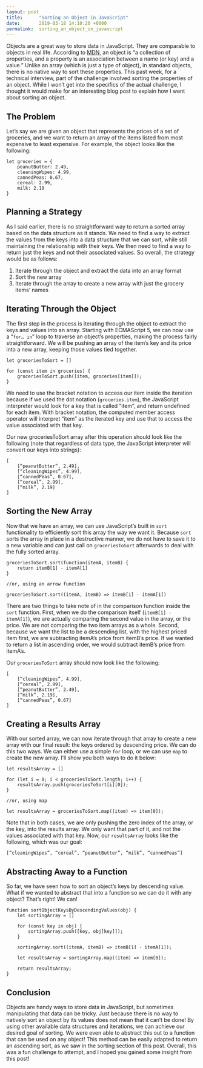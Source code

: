 ```yaml
---
layout: post
title:      "Sorting an Object in JavaScript"
date:       2019-03-18 14:10:20 +0000
permalink:  sorting_an_object_in_javascript
---
```



Objects are a great way to store data in JavaScript. They are comparable to objects in real life. According to [MDN](https://developer.mozilla.org/en-US/docs/Web/JavaScript/Guide/Working_with_Objects), an object is “a collection of properties, and a property is an association between a name (or key) and a value.” Unlike an array (which is just a type of object), in standard objects, there is no native way to sort these properties. This past week, for a technical interview, part of the challenge involved sorting the properties of an object. While I won’t get into the specifics of the actual challenge, I thought it would make for an interesting blog post to explain how I went about sorting an object.

## The Problem

Let’s say we are given an object that represents the prices of a set of groceries, and we want to return an array of the items listed from most expensive to least expensive. For example, the object looks like the following: 

```
let groceries = {
	peanutButter: 2.49,
	cleaningWipes: 4.99,
	cannedPeas: 0.67,
	cereal: 2.99,
	milk: 2.19
}
```

## Planning a Strategy 

As I said earlier, there is no straightforward way to return a sorted array based on the data structure as it stands. We need to find a way to extract the values from the keys into a data structure that we can sort, while still maintaining the relationship with their keys. We then need to find a way to return just the keys and not their associated values. So overall, the strategy would be as follows:
1. Iterate through the object and extract the data into an array format
1. Sort the new array
1. Iterate through the array to create a new array with just the grocery items’ names

## Iterating Through the Object

The first step in the process is iterating through the object to extract the keys and values into an array. Starting with ECMAScript 5, we can now use a “`for… in`” loop to traverse an object’s properties, making the process fairly straightforward. We will be pushing an array of the item’s key and its price into a new array, keeping those values tied together.

```
let groceriesToSort = []

for (const item in groceries) {
	groceriesToSort.push([item, groceries[item]]);
}
```

We need to use the bracket notation to access our item inside the iteration because if we used the dot notation (`groceries.item`), the JavaScript interpreter would look for a key that is called “item”, and return undefined for each item. With bracket notation, the computed member access operator will interpret “item” as the iterated key and use that to access the value associated with that key.

Our new groceriesToSort array after this operation should look like the following (note that regardless of data type, the JavaScript interpreter will convert our keys into strings):

```
[ 
	[“peanutButter”, 2.49],
	[“cleaningWipes”, 4.99],
	[“cannedPeas”, 0.67],
	[“cereal”, 2.99],
	[“milk”, 2.19]
]
```

## Sorting the New Array

Now that we have an array, we can use JavaScript’s built in `sort` functionality to efficiently sort this array the way we want it. Because `sort` sorts the array in place in a destructive manner, we do not have to save it to a new variable and can just call on `groceriesToSort` afterwards to deal with the fully sorted array.

```
groceriesToSort.sort(function(itemA, itemB) {
	return itemB[1] - itemA[1]
}

//or, using an arrow function

groceriesToSort.sort((itemA, itemB) => itemB[1] - itemA[1])
```

There are two things to take note of in the comparison function inside the `sort` function. First, when we do the comparison itself (`itemB[1] - itemA[1]`), we are actually comparing the second value in the array, or the price. We are not comparing the two item arrays as a whole. Second, because we want the list to be a descending list, with the highest priced item first, we are subtracting itemA’s price from itemB’s price. If we wanted to return a list in ascending order, we would subtract itemB’s price from itemA’s.

Our `groceriesToSort` array should now look like the following:

```
[
	[“cleaningWipes”, 4.99],
	[“cereal”, 2.99],
	[“peanutButter”, 2.49],
	[“milk”, 2.19],
	[“cannedPeas”, 0.67]
]
```

## Creating a Results Array

With our sorted array, we can now iterate through that array to create a new array with our final result: the keys ordered by descending price. We can do this two ways. We can either use a simple `for` loop, or we can use `map` to create the new array. I’ll show you both ways to do it below:

```
let resultsArray = []

for (let i = 0; i < groceriesToSort.length; i++) {
	resultsArray.push(groceriesToSort[i][0]);
}

//or, using map

let resultsArray = groceriesToSort.map((item) => item[0]);
```


Note that in both cases, we are only pushing the zero index of the array, or the key, into the results array. We only want that part of it, and not the values associated with that key. Now, our `resultsArray` looks like the following, which was our goal:

```
[“cleaningWipes”, “cereal”, “peanutButter”, “milk”, “cannedPeas”]
```

## Abstracting Away to a Function

So far, we have seen how to sort an object’s keys by descending value. What if we wanted to abstract that into a function so we can do it with any object? That’s right! We can! 

```
function sortObjectKeysByDescendingValues(obj) {
	let sortingArray = []

	for (const key in obj) {
		sortingArray.push([key, obj[key]]);
	}

	sortingArray.sort((itemA, itemB) => itemB[1] - itemA[1]);

	let resultsArray = sortingArray.map((item) => item[0]);

	return resultsArray;
}
```

## Conclusion

Objects are handy ways to store data in JavaScript, but sometimes manipulating that data can be tricky. Just because there is no way to natively sort an object by its values does not mean that it can’t be done! By using other available data structures and iterations, we can achieve our desired goal of sorting. We were even able to abstract this out to a function that can be used on any object! This method can be easily adapted to return an ascending sort, as we saw in the sorting section of this post. Overall, this was a fun challenge to attempt, and I hoped you gained some insight from this post!
